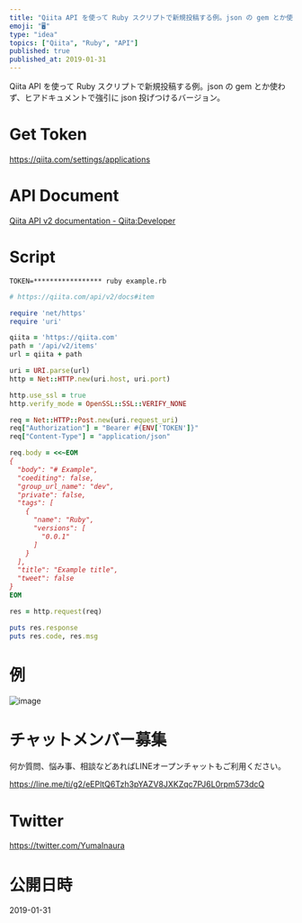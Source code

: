 ```yaml
---
title: "Qiita API を使って Ruby スクリプトで新規投稿する例。json の gem とか使わず、ヒアドキュメントで強引に json 投"
emoji: "🖥"
type: "idea"
topics: ["Qiita", "Ruby", "API"]
published: true
published_at: 2019-01-31
---
```


Qiita API を使って Ruby スクリプトで新規投稿する例。json の gem とか使わず、ヒアドキュメントで強引に json 投げつけるバージョン。

# Get Token 

https://qiita.com/settings/applications

# API Document

[Qiita API v2 documentation - Qiita:Developer](https://qiita.com/api/v2/docs#item)

# Script
```
TOKEN=***************** ruby example.rb
```

```ruby
# https://qiita.com/api/v2/docs#item

require 'net/https'
require 'uri'

qiita = 'https://qiita.com'
path = '/api/v2/items'
url = qiita + path

uri = URI.parse(url)
http = Net::HTTP.new(uri.host, uri.port)

http.use_ssl = true
http.verify_mode = OpenSSL::SSL::VERIFY_NONE

req = Net::HTTP::Post.new(uri.request_uri)
req["Authorization"] = "Bearer #{ENV['TOKEN']}"
req["Content-Type"] = "application/json"

req.body = <<~EOM
{
  "body": "# Example",
  "coediting": false,
  "group_url_name": "dev",
  "private": false,
  "tags": [
    {
      "name": "Ruby",
      "versions": [
        "0.0.1"
      ]
    }
  ],
  "title": "Example title",
  "tweet": false
}
EOM

res = http.request(req)

puts res.response
puts res.code, res.msg
```


# 例

![image](https://user-images.githubusercontent.com/13635059/52021629-44413b00-2539-11e9-839b-df0f8fbf91a0.png)








<!-- Update From Qiita API -->

# チャットメンバー募集


何か質問、悩み事、相談などあればLINEオープンチャットもご利用ください。

https://line.me/ti/g2/eEPltQ6Tzh3pYAZV8JXKZqc7PJ6L0rpm573dcQ





# Twitter


https://twitter.com/YumaInaura


<!-- Update From Qiita API -->



# 公開日時

2019-01-31
